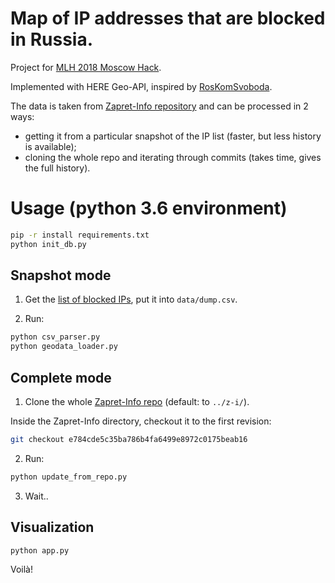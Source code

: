 # Map of IP addresses that are blocked in Russia.

Project for [MLH 2018 Moscow Hack](hack.moscow).

Implemented with HERE Geo-API, inspired by [RosKomSvoboda](rublacklist.net).

The data is taken from [Zapret-Info repository](https://github.com/zapret-info/z-i) and can be processed in 2 ways: 
* getting it from a particular snapshot of the IP list (faster, but less history is available);
* cloning the whole repo and iterating through commits (takes time, gives the full history).

# Usage (python 3.6 environment)

```bash
pip -r install requirements.txt
python init_db.py
```

## Snapshot mode
1. Get the [list of blocked IPs](https://github.com/zapret-info/z-i/blob/master/dump.csv), put it into ```data/dump.csv```.

2. Run:
```bash
python csv_parser.py
python geodata_loader.py
```

## Complete mode

1. Clone the whole [Zapret-Info repo](https://github.com/zapret-info/z-i) (default: to ```../z-i/```).

Inside the Zapret-Info directory, checkout it to the first revision:
```bash
git checkout e784cde5c35ba786b4fa6499e8972c0175beab16
```

2. Run:
```bash
python update_from_repo.py
```

3. Wait..

## Visualization

```bash
python app.py
```

Voilà!

